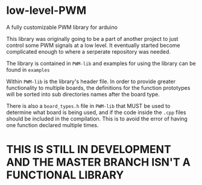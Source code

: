 # low-level-PWM
A fully customizable PWM library for arduino

This library was originally going to be a part of another project to just control some PWM signals at a low level. It eventually started become complicated enough to where a serperate repository was needed.

The library is contained in `PWM-lib` and examples for using the library can be found in `examples`

Within `PWM-lib` is the library's header file. In order to provide greater functionality to multiple boards, the definitions for the function prototypes will be sorted into sub directories names after the board type. 

There is also a `board_types.h` file in `PWM-lib` that MUST be used to determine what board is being used, and if the code inside the `.cpp` files should be included in the compilation. This is to avoid the error of having one function declared multiple times.

# THIS IS STILL IN DEVELOPMENT AND THE MASTER BRANCH ISN'T A FUNCTIONAL LIBRARY

